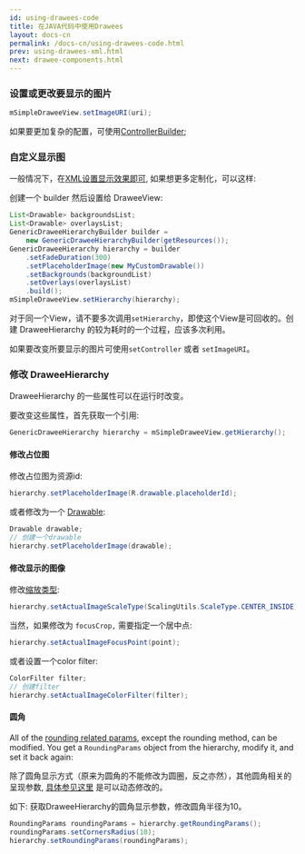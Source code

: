 ```yaml
---
id: using-drawees-code
title: 在JAVA代码中使用Drawees
layout: docs-cn
permalink: /docs-cn/using-drawees-code.html
prev: using-drawees-xml.html
next: drawee-components.html
---
```


### 设置或更改要显示的图片

```java
mSimpleDraweeView.setImageURI(uri);
```

如果要更加复杂的配置，可使用[ControllerBuilder](using-controllerbuilder.html);

### 自定义显示图

一般情况下，在[XML设置显示效果即可](using-drawees-xml.html), 如果想更多定制化，可以这样:

创建一个 builder 然后设置给 DraweeView:

```java
List<Drawable> backgroundsList;
List<Drawable> overlaysList;
GenericDraweeHierarchyBuilder builder =
    new GenericDraweeHierarchyBuilder(getResources());
GenericDraweeHierarchy hierarchy = builder
    .setFadeDuration(300)
    .setPlaceholderImage(new MyCustomDrawable())
    .setBackgrounds(backgroundList)
    .setOverlays(overlaysList)
    .build();
mSimpleDraweeView.setHierarchy(hierarchy);
```
对于同一个View，请不要多次调用`setHierarchy`，即使这个View是可回收的。创建 DraweeHierarchy 的较为耗时的一个过程，应该多次利用。

如果要改变所要显示的图片可使用`setController` 或者 `setImageURI`。

### 修改 DraweeHierarchy

DraweeHierarchy 的一些属性可以在运行时改变。

要改变这些属性，首先获取一个引用:

```java
GenericDraweeHierarchy hierarchy = mSimpleDraweeView.getHierarchy();
```

#### <a name='change_placeholder'></a>修改占位图

修改占位图为资源id:

```java
hierarchy.setPlaceholderImage(R.drawable.placeholderId);
```

或者修改为一个 [Drawable](http://developer.android.com/reference/android/graphics/drawable/Drawable.html):

```java
Drawable drawable;
// 创建一个drawable
hierarchy.setPlaceholderImage(drawable);
```

#### 修改显示的图像

修改[缩放类型](scaling.html):

```java
hierarchy.setActualImageScaleType(ScalingUtils.ScaleType.CENTER_INSIDE);
```

当然，如果修改为 `focusCrop,` 需要指定一个居中点:

```java
hierarchy.setActualImageFocusPoint(point);
```

或者设置一个color filter:

```java
ColorFilter filter;
// 创建filter
hierarchy.setActualImageColorFilter(filter);
```

#### 圆角

All of the [rounding related params](rounded-corners-and-circles.html), except the rounding method, can be modified. You get a `RoundingParams` object from the hierarchy, modify it, and set it back again:

除了圆角显示方式（原来为圆角的不能修改为圆圈，反之亦然），其他圆角相关的呈现参数, [具体参见这里](rounded-corners-and-circles.html) 是可以动态修改的。

如下: 获取DraweeHierarchy的圆角显示参数，修改圆角半径为10。

```java
RoundingParams roundingParams = hierarchy.getRoundingParams();
roundingParams.setCornersRadius(10);
hierarchy.setRoundingParams(roundingParams);
```
